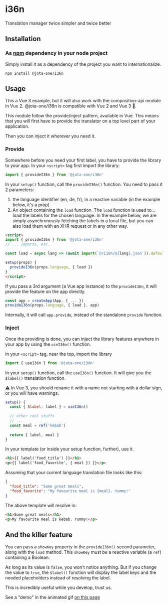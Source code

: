 # i36n
Translation manager twice simpler and twice better

## Installation
### As [npm](https://www.npmjs.com/package/@jota-one/i36n) dependency in your node project

Simply install it as a dependency of the project you want to internationalize.
```shell
npm install @jota-one/i36n
```

## Usage

This a Vue 3 example, but it will also work with the composition-api module in Vue 2. @jota-one/i36n is compatible with Vue 2 and Vue 3 :tada:.

This module follow the provide/inject pattern, available in Vue. This means that you will first have to provide the translator on a top level part of your application.

Then you can inject it wherever you need it.

### Provide
Somewhere before you need your first label, you have to provide the library to your app.
In your `<script>` tag first import the library:
```js
import { provideI36n } from '@jota-one/i36n'
```

In your `setup()` function, call the `provideI36n()` function. You need to pass it 2 parameters:
1. the language identifier (en, de, fr), in a reactive variable (in the example below, it's a prop)
2. An object containing the `load` function. The `load` function is used to... load the labels for the chosen language. In the example below, we are simply asynchronously fetching the labels in a local file, but you can also load them with an XHR request or in any other way.

```html
<script>
import { provideI36n } from '@jota-one/i36n'
// ... imports, etc..

const load = async lang => (await import(`@/i18n/${lang}.json`)).default

setup(props) {
  provideI36n(props.language, { load })
}
</script>
```

If you pass a 3rd argument (a Vue app instance) to the `provideI36n`, it will provide the feature on the app directly.

```js
const app = createApp(App, { ... })
provideI36n(props.language, { load }, app)
```
Internally, it will call `app.provide`, instead of the standalone `provide` function.

### Inject
Once the providing is done, you can inject the library features anywhere in your app by using the `useI36n()` function.

In your `<script>` tag, near the top, import the library
```js
import { useI36n } from '@jota-one/i36n'
```

In your `setup()` function, call the `useI36n()` function. It will give you the `$label()` translation function.

:warning: In Vue 3, you should rename it with a name not starting with à dollar sign, or you will have warnings.
```js
setup() {
  const { $label: label } = useI36n()
  
  // other cool stuffs
  // ...
  const meal = ref('kebab')
  
  return { label, meal }
}
```

In your template (or inside your setup function, further), use it.

```html
<h1>{{ label('food_title') }}</h1>
<p>{{ label('food_favorite', { meal }) }}</p>
```

Assuming that your current language translation file looks like this:
```json
{
  "food_title": "Some great meals",
  "food_favorite": "My favourite meal is {meal}. Yummy!"
}
```
The above template will resolve in:
```html
<h1>Some great meals</h1>
<p>My favourite meal is kebab. Yummy!</p>
```

## And the killer feature
You can pass a `showKey` property in the `provideI36n()` second parameter, along with the `load` method. This `showKey` must be a reactive variable (a `ref`) containing a Boolean.

As long as its value is `false`, you won't notice anything. But if you change the value to `true`, the `$label()` function will display the label keys and the needed placeholders instead of resolving the label.

This is incredibly useful while you develop, trust us.

See a "demo" in the animated gif [on this page](https://jota.one/libraries/#i36n)
